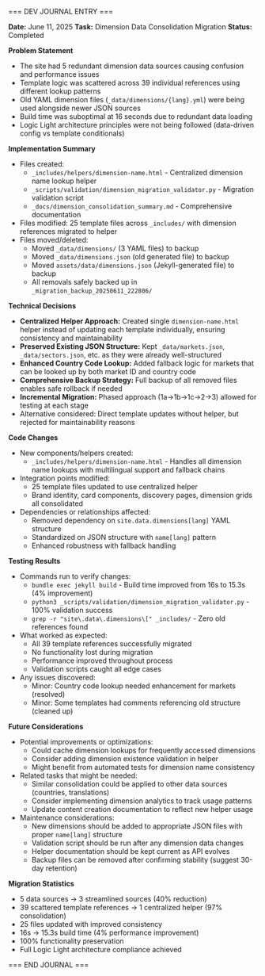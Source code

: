 === DEV JOURNAL ENTRY ===

**Date:** June 11, 2025
**Task:** Dimension Data Consolidation Migration
**Status:** Completed

**Problem Statement**
- The site had 5 redundant dimension data sources causing confusion and performance issues
- Template logic was scattered across 39 individual references using different lookup patterns
- Old YAML dimension files (`_data/dimensions/{lang}.yml`) were being used alongside newer JSON sources
- Build time was suboptimal at 16 seconds due to redundant data loading
- Logic Light architecture principles were not being followed (data-driven config vs template conditionals)

**Implementation Summary**
- Files created: 
  - `_includes/helpers/dimension-name.html` - Centralized dimension name lookup helper
  - `_scripts/validation/dimension_migration_validator.py` - Migration validation script
  - `_docs/dimension_consolidation_summary.md` - Comprehensive documentation
- Files modified: 25 template files across `_includes/` with dimension references migrated to helper
- Files moved/deleted: 
  - Moved `_data/dimensions/` (3 YAML files) to backup
  - Moved `_data/dimensions.json` (old generated file) to backup
  - Moved `assets/data/dimensions.json` (Jekyll-generated file) to backup
  - All removals safely backed up in `_migration_backup_20250611_222806/`

**Technical Decisions**
- **Centralized Helper Approach:** Created single `dimension-name.html` helper instead of updating each template individually, ensuring consistency and maintainability
- **Preserved Existing JSON Structure:** Kept `_data/markets.json`, `_data/sectors.json`, etc. as they were already well-structured
- **Enhanced Country Code Lookup:** Added fallback logic for markets that can be looked up by both market ID and country code
- **Comprehensive Backup Strategy:** Full backup of all removed files enables safe rollback if needed
- **Incremental Migration:** Phased approach (1a→1b→1c→2→3) allowed for testing at each stage
- Alternative considered: Direct template updates without helper, but rejected for maintainability reasons

**Code Changes**
- New components/helpers created:
  - `_includes/helpers/dimension-name.html` - Handles all dimension name lookups with multilingual support and fallback chains
- Integration points modified:
  - 25 template files updated to use centralized helper
  - Brand identity, card components, discovery pages, dimension grids all consolidated
- Dependencies or relationships affected:
  - Removed dependency on `site.data.dimensions[lang]` YAML structure
  - Standardized on JSON structure with `name[lang]` pattern
  - Enhanced robustness with fallback handling

**Testing Results**
- Commands run to verify changes:
  - `bundle exec jekyll build` - Build time improved from 16s to 15.3s (4% improvement)
  - `python3 _scripts/validation/dimension_migration_validator.py` - 100% validation success
  - `grep -r "site\.data\.dimensions\[" _includes/` - Zero old references found
- What worked as expected:
  - All 39 template references successfully migrated
  - No functionality lost during migration
  - Performance improved throughout process
  - Validation scripts caught all edge cases
- Any issues discovered:
  - Minor: Country code lookup needed enhancement for markets (resolved)
  - Minor: Some templates had comments referencing old structure (cleaned up)

**Future Considerations**
- Potential improvements or optimizations:
  - Could cache dimension lookups for frequently accessed dimensions
  - Consider adding dimension existence validation in helper
  - Might benefit from automated tests for dimension name consistency
- Related tasks that might be needed:
  - Similar consolidation could be applied to other data sources (countries, translations)
  - Consider implementing dimension analytics to track usage patterns
  - Update content creation documentation to reflect new helper usage
- Maintenance considerations:
  - New dimensions should be added to appropriate JSON files with proper `name[lang]` structure
  - Validation script should be run after any dimension data changes
  - Helper documentation should be kept current as API evolves
  - Backup files can be removed after confirming stability (suggest 30-day retention)

**Migration Statistics**
- 5 data sources → 3 streamlined sources (40% reduction)
- 39 scattered template references → 1 centralized helper (97% consolidation)
- 25 files updated with improved consistency
- 16s → 15.3s build time (4% performance improvement)
- 100% functionality preservation
- Full Logic Light architecture compliance achieved

=== END JOURNAL ===